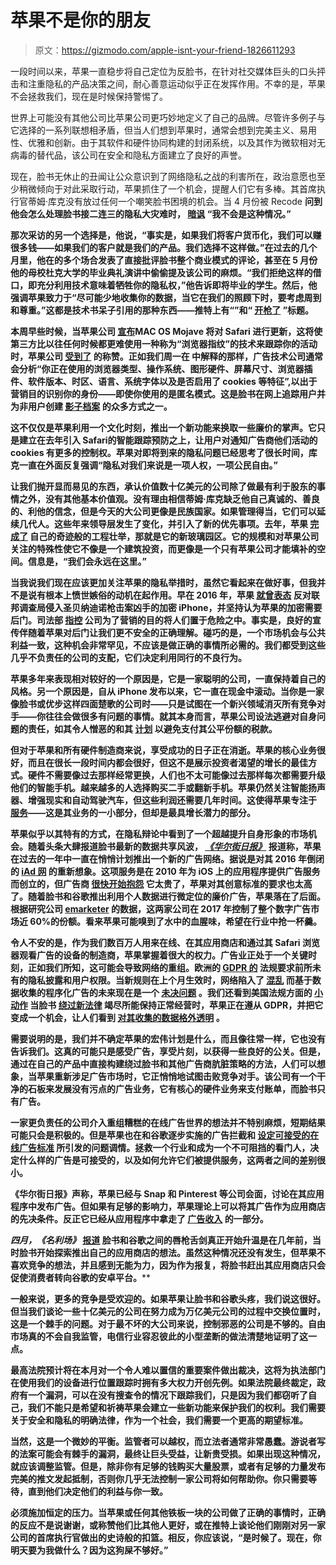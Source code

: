 # 苹果不是你的朋友

> 原文：<https://gizmodo.com/apple-isnt-your-friend-1826611293>

一段时间以来，苹果一直稳步将自己定位为反脸书，在针对社交媒体巨头的口头抨击和注重隐私的产品决策之间，耐心善意运动似乎正在发挥作用。不幸的是，苹果不会拯救我们，现在是时候保持警惕了。



世界上可能没有其他公司比苹果公司更巧妙地定义了自己的品牌。尽管许多例子与它选择的一系列联想相矛盾，但当人们想到苹果时，通常会想到完美主义、易用性、优雅和创新。由于其软件和硬件协同构建的封闭系统，以及其作为微软相对无病毒的替代品，该公司在安全和隐私方面建立了良好的声誉。

现在，脸书无休止的丑闻让公众意识到了网络隐私之战的利害所在，政治意愿也至少稍微倾向于对此采取行动，苹果抓住了一个机会，提醒人们它有多棒。其首席执行官蒂姆·库克没有放过任何一个嘲笑脸书困境的机会。当 4 月份被 Recode **问到他会怎么处理脸书接二连三的隐私大灾难时， [暗讽](https://www.recode.net/2018/4/6/17206532/transcript-interview-apple-tim-cook-msnbc-kara-swisher) “我不会是这种情况。”**

**那次采访的另一个选择是，他说，“事实是，如果我们将客户货币化，我们可以赚很多钱——如果我们的客户就是我们的产品。我们选择不这样做。”在过去的几个月里，他在的多个场合发表了直接批评脸书整个商业模式的评论，甚至在 5 月份他的母校杜克大学的毕业典礼演讲中偷偷提及该公司的麻烦。“我们拒绝这样的借口，即充分利用技术意味着牺牲你的隐私权，”他告诉即将毕业的学生。然后，他强调苹果致力于“尽可能少地收集你的数据，当它在我们的照顾下时，要考虑周到和尊重。”这都是技术书呆子引用的那种东西——推特上有“”和“ [开枪了](https://twitter.com/Droid_News/status/980801893063512064) ”标题。**

**本周早些时候，当苹果公司 [宣布](https://www.apple.com/newsroom/2018/06/apple-introduces-macos-mojave/)MAC OS Mojave 将对 Safari 进行更新，这将使第三方比以往任何时候都更难使用一种称为“浏览器指纹”的技术来跟踪你的活动时，苹果公司 [受到了](https://www.wired.com/story/apple-safari-privacy-wwdc/) 的称赞。正如我们周一在 中解释的那样，广告技术公司通常会分析“你正在使用的浏览器类型、操作系统、图形硬件、屏幕尺寸、浏览器插件、软件版本、时区、语言、系统字体以及是否启用了 cookies 等特征”,以出于营销目的识别你的身份——即使你使用的是匿名模式。这是脸书在网上追踪用户并为非用户创建 [影子档案](https://www.theverge.com/2018/4/11/17225482/facebook-shadow-profiles-zuckerberg-congress-data-privacy) 的众多方式之一。**

**这不仅仅是苹果利用一个文化时刻，推出一个新功能来换取一些廉价的掌声。它只是建立在去年引入 Safari的智能跟踪预防之上，让用户对通知广告商他们活动的 cookies 有更多的控制权。苹果对即将到来的隐私问题已经思考了很长时间，库克一直在外面反复强调“隐私对我们来说是一项人权，一项公民自由。”**

**让我们抛开显而易见的东西，承认价值数十亿美元的公司除了做最有利于股东的事情之外，没有其他基本价值观。没有理由相信蒂姆·库克缺乏他自己真诚的、善良的、利他的信念，但是今天的大公司更像是民族国家。如果管理得当，它们可以延续几代人。这些年来领导层发生了变化，并引入了新的优先事项。去年，苹果 [完成了](https://gizmodo.com/building-apple-s-new-campus-sounds-like-a-damn-nightmar-1792085475) 自己的奇迹般的工程壮举，那就是它的新玻璃园区。它的规模和对苹果公司关注的特殊性使它不像是一个建筑投资，而更像是一个只有苹果公司才能填补的空间。信息是，“我们会永远在这里。”**

**当我说我们现在应该更加关注苹果的隐私举措时，虽然它看起来在做好事，但我并不是说有根本上愤世嫉俗的动机在起作用。早在 2016 年，苹果 [就曾表态](https://en.wikipedia.org/wiki/FBI%E2%80%93Apple_encryption_dispute) 反对联邦调查局侵入圣贝纳迪诺枪击案凶手的加密 iPhone，并坚持认为苹果的加密需要后门。司法部 [指控](https://variety.com/2016/digital/news/justice-department-apple-encryption-marketing-1201710664/) 公司为了营销的目的将人们置于危险之中。事实是，良好的宣传伴随着苹果对后门让我们更不安全的正确理解。碰巧的是，一个市场机会与公共利益一致，这种机会非常罕见，不应该是做正确的事情所必需的。我们都受到这些几乎不负责任的公司的支配，它们决定利用同行的不良行为。**

**苹果多年来表现相对较好的一个原因是，它是一家聪明的公司，一直保持着自己的风格。另一个原因是，自从 iPhone 发布以来，它一直在现金中滚动。当你是一家像脸书或优步这样四面楚歌的公司时——只是试图在一个新兴领域消灭所有竞争对手——你往往会做很多有问题的事情。就其本身而言，苹果公司设法逃避对自身问题的责任，如其令人憎恶的和其 [计划](https://gizmodo.com/apple-successfully-avoids-50-billion-in-american-taxes-1822189738) 以避免支付其公平份额的税款。**

**但对于苹果和所有硬件制造商来说，享受成功的日子正在消逝。苹果的核心业务很好，而且在很长一段时间内都会很好，但这不是展示投资者渴望的增长的最佳方式。硬件不需要像过去那样经常更换，人们也不太可能像过去那样每次都需要升级他们的智能手机。越来越多的人选择购买二手或翻新手机。苹果仍然关注智能扬声器、增强现实和自动驾驶汽车，但这些利润还需要几年时间。这使得苹果专注于 [服务](https://www.recode.net/2017/5/3/15523268/apple-services-business-revenue-growth)——这是其业务的一小部分，但却是最具增长潜力的部分。**

**苹果似乎以其特有的方式，在隐私辩论中看到了一个超越提升自身形象的市场机会。随着头条大肆报道脸书最新的数据共享风波， [*《华尔街日报》*](https://www.wsj.com/articles/apple-looks-to-expand-advertising-business-with-new-network-for-apps-1527869990) 报道称，苹果在过去的一年中一直在悄悄计划推出一个新的广告网络。据说是对其 2016 年倒闭的 [iAd 网](https://en.wikipedia.org/wiki/IAd) 的重新想象。这项服务是在 2010 年为 iOS 上的应用程序提供广告服务而创立的，但广告商 [很快开始抱怨](https://www.wsj.com/articles/SB10001424052970204336104577094872512502942?mod=article_inline) 它太贵了，苹果对其创意标准的要求也太高了。随着脸书和谷歌推出利用个人数据进行微定位的廉价广告，苹果落在了后面。根据研究公司 [emarketer](https://www.emarketer.com/content/google-and-facebook-s-digital-dominance-fading-as-rivals-share-grows) 的数据，这两家公司在 2017 年控制了整个数字广告市场近 60%的份额。看来苹果可能嗅到了水中的血腥味，希望在行业中抢一杯羹。**

**令人不安的是，作为我们数百万人用来在线、在其应用商店和通过其 Safari 浏览器观看广告的设备的制造商，苹果掌握着很大的权力。广告业正处于一个关键时刻，正如我们所知，这可能会导致网络的重组。欧洲的 [GDPR 的](https://www.theguardian.com/technology/2018/may/21/what-is-gdpr-and-how-will-it-affect-you) 法规要求前所未有的隐私披露和用户权限。当新规则在上个月生效时，网络陷入了 [混乱](https://gizmodo.com/dozens-of-american-news-sites-blocked-in-europe-as-gdpr-1826319542) 而基于数据收集的程序化广告的未来现在是一个 [未决问题](https://gizmodo.com/how-your-favorite-tech-blog-is-grappling-with-europes-n-1826308000) 。我们还看到美国法规方面的 [小动作](https://gizmodo.com/google-pulls-political-ads-thanks-to-washington-law-for-1826633858#_ga=2.53967400.1492534329.1528115375-776204539.1477142915) 当脸书 [绕过新法律](https://www.theguardian.com/technology/2018/apr/19/facebook-moves-15bn-users-out-of-reach-of-new-european-privacy-law) 竭尽所能保持正常经营时，苹果正在遵从 GDPR，并把它变成一个机会，让人们看到 [对其收集的数据格外透明](http://gizmodo.com/apple-is-going-to-let-you-download-all-the-data-it-coll-1826261859#_ga=2.107404034.1492534329.1528115375-776204539.1477142915) 。**

**需要说明的是，我们并不确定苹果的宏伟计划是什么，而且像往常一样，它也没有告诉我们。这真的可能只是感受广告，享受片刻，以获得一些良好的公关。但是，通过在自己的产品中直接构建绕过脸书和其他广告商肮脏策略的方法，人们可以想象，当苹果重新涉足广告市场时，它正悄悄地试图击败竞争对手。该公司有一个干净的石板来发展没有污点的广告业务，它有核心的硬件业务来支付账单，而脸书只有广告。**

**一家更负责任的公司介入重组糟糕的在线广告世界的想法并不特别麻烦，短期结果可能只会是积极的。但是苹果也在和谷歌逐步实施的广告拦截和 [设定可接受的在线广告标准](https://www.betterads.org/coalition-for-better-ads-releases-initial-better-ads-standards-for-desktop-and-mobile-web/) 所引发的问题调情。拯救一个行业和成为一个不可阻挡的看门人，决定什么样的广告是可接受的，以及如何允许它们被提供服务，这两者之间的差别很小。**

**《华尔街日报》[](https://www.wsj.com/articles/apple-looks-to-expand-advertising-business-with-new-network-for-apps-1527869990)**声称，苹果已经与 Snap 和 Pinterest 等公司会面，讨论在其应用程序中发布广告。但如果有足够的影响力，苹果理论上可以将其广告作为应用商店的先决条件。反正它已经从应用程序中拿走了 [广告收入](https://marketingland.com/app-purchases-dominate-ads-app-store-lifetime-revenue-hits-71-billion-183953) 的一部分。****

****四月，*《名利场》* [报道](https://www.vanityfair.com/news/2018/04/what-mark-zuckerberg-and-tim-cook-are-really-beefing-about) 脸书和谷歌之间的唇枪舌剑真正开始升温是在几年前，当时脸书开始探索推出自己的应用商店的想法。虽然这种情况还没有发生，但苹果不喜欢竞争的想法，并且感到无能为力，因为作为报复，将脸书赶出其应用商店只会促使消费者转向谷歌的安卓平台。****

****一般来说，更多的竞争是受欢迎的。如果苹果让脸书和谷歌头疼，我们说这很好。但当我们谈论一些十亿美元的公司在努力成为万亿美元公司的过程中交换位置时，这是一个棘手的问题。对于最不坏的大公司来说，控制邪恶的公司是不够的。自由市场真的不会自我监管，电信行业容忍彼此的小型垄断的做法清楚地证明了这一点。****

****最高法院预计将在本月对一个令人难以置信的重要案件做出裁决，这将为执法部门在使用我们的设备进行位置跟踪时拥有多大权力开创先例。如果法院最终裁定，政府有一个漏洞，可以在没有搜查令的情况下跟踪我们，只是因为我们都窃听了自己，我们不能只是希望和祈祷苹果会建立一些新功能来保护我们的权利。我们需要关于安全和隐私的明确法律，作为一个社会，我们需要一个更高的期望标准。****

****当然，这是一个微妙的平衡。监管者可以越权，而立法者通常非常愚蠢。游说者写的法案可能会有棘手的漏洞，最终让巨头受益，让新贵受损。如果出现这种情况，就应该调整监管。但是，除非你有足够的钱购买大量股票，或者有足够的力量发布完美的推文发起抵制，否则你几乎无法控制一家公司将如何帮助你。你只需要等待，直到他们决定他们的利益与你一致。****

****必须施加恒定的压力。当苹果或任何其他铁板一块的公司做了正确的事情时，正确的反应不是说谢谢，或称赞他们比其他人更好，或在推特上谈论他们刚刚对另一家公司的首席执行官做出的史诗般的扣篮。相反，你应该说，“是时候了。现在，你明天要为我做什么？因为这狗屎不够好。”****